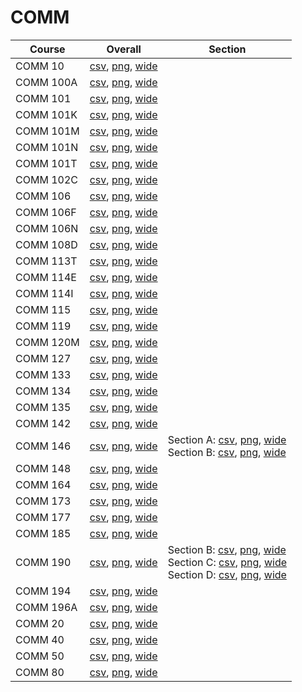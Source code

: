 # COMM

| Course | Overall | Section |
| ------ | ------- | ------- |
| COMM 10 | [csv](https://github.com/UCSD-Historical-Enrollment-Data/2025Fall/blob/main/overall/COMM%2010.csv), [png](https://raw.githubusercontent.com/UCSD-Historical-Enrollment-Data/2025Fall/main/plot_overall/COMM%2010.png), [wide](https://raw.githubusercontent.com/UCSD-Historical-Enrollment-Data/2025Fall/main/plot_overall_wide/COMM%2010.png) |  |
| COMM 100A | [csv](https://github.com/UCSD-Historical-Enrollment-Data/2025Fall/blob/main/overall/COMM%20100A.csv), [png](https://raw.githubusercontent.com/UCSD-Historical-Enrollment-Data/2025Fall/main/plot_overall/COMM%20100A.png), [wide](https://raw.githubusercontent.com/UCSD-Historical-Enrollment-Data/2025Fall/main/plot_overall_wide/COMM%20100A.png) |  |
| COMM 101 | [csv](https://github.com/UCSD-Historical-Enrollment-Data/2025Fall/blob/main/overall/COMM%20101.csv), [png](https://raw.githubusercontent.com/UCSD-Historical-Enrollment-Data/2025Fall/main/plot_overall/COMM%20101.png), [wide](https://raw.githubusercontent.com/UCSD-Historical-Enrollment-Data/2025Fall/main/plot_overall_wide/COMM%20101.png) |  |
| COMM 101K | [csv](https://github.com/UCSD-Historical-Enrollment-Data/2025Fall/blob/main/overall/COMM%20101K.csv), [png](https://raw.githubusercontent.com/UCSD-Historical-Enrollment-Data/2025Fall/main/plot_overall/COMM%20101K.png), [wide](https://raw.githubusercontent.com/UCSD-Historical-Enrollment-Data/2025Fall/main/plot_overall_wide/COMM%20101K.png) |  |
| COMM 101M | [csv](https://github.com/UCSD-Historical-Enrollment-Data/2025Fall/blob/main/overall/COMM%20101M.csv), [png](https://raw.githubusercontent.com/UCSD-Historical-Enrollment-Data/2025Fall/main/plot_overall/COMM%20101M.png), [wide](https://raw.githubusercontent.com/UCSD-Historical-Enrollment-Data/2025Fall/main/plot_overall_wide/COMM%20101M.png) |  |
| COMM 101N | [csv](https://github.com/UCSD-Historical-Enrollment-Data/2025Fall/blob/main/overall/COMM%20101N.csv), [png](https://raw.githubusercontent.com/UCSD-Historical-Enrollment-Data/2025Fall/main/plot_overall/COMM%20101N.png), [wide](https://raw.githubusercontent.com/UCSD-Historical-Enrollment-Data/2025Fall/main/plot_overall_wide/COMM%20101N.png) |  |
| COMM 101T | [csv](https://github.com/UCSD-Historical-Enrollment-Data/2025Fall/blob/main/overall/COMM%20101T.csv), [png](https://raw.githubusercontent.com/UCSD-Historical-Enrollment-Data/2025Fall/main/plot_overall/COMM%20101T.png), [wide](https://raw.githubusercontent.com/UCSD-Historical-Enrollment-Data/2025Fall/main/plot_overall_wide/COMM%20101T.png) |  |
| COMM 102C | [csv](https://github.com/UCSD-Historical-Enrollment-Data/2025Fall/blob/main/overall/COMM%20102C.csv), [png](https://raw.githubusercontent.com/UCSD-Historical-Enrollment-Data/2025Fall/main/plot_overall/COMM%20102C.png), [wide](https://raw.githubusercontent.com/UCSD-Historical-Enrollment-Data/2025Fall/main/plot_overall_wide/COMM%20102C.png) |  |
| COMM 106 | [csv](https://github.com/UCSD-Historical-Enrollment-Data/2025Fall/blob/main/overall/COMM%20106.csv), [png](https://raw.githubusercontent.com/UCSD-Historical-Enrollment-Data/2025Fall/main/plot_overall/COMM%20106.png), [wide](https://raw.githubusercontent.com/UCSD-Historical-Enrollment-Data/2025Fall/main/plot_overall_wide/COMM%20106.png) |  |
| COMM 106F | [csv](https://github.com/UCSD-Historical-Enrollment-Data/2025Fall/blob/main/overall/COMM%20106F.csv), [png](https://raw.githubusercontent.com/UCSD-Historical-Enrollment-Data/2025Fall/main/plot_overall/COMM%20106F.png), [wide](https://raw.githubusercontent.com/UCSD-Historical-Enrollment-Data/2025Fall/main/plot_overall_wide/COMM%20106F.png) |  |
| COMM 106N | [csv](https://github.com/UCSD-Historical-Enrollment-Data/2025Fall/blob/main/overall/COMM%20106N.csv), [png](https://raw.githubusercontent.com/UCSD-Historical-Enrollment-Data/2025Fall/main/plot_overall/COMM%20106N.png), [wide](https://raw.githubusercontent.com/UCSD-Historical-Enrollment-Data/2025Fall/main/plot_overall_wide/COMM%20106N.png) |  |
| COMM 108D | [csv](https://github.com/UCSD-Historical-Enrollment-Data/2025Fall/blob/main/overall/COMM%20108D.csv), [png](https://raw.githubusercontent.com/UCSD-Historical-Enrollment-Data/2025Fall/main/plot_overall/COMM%20108D.png), [wide](https://raw.githubusercontent.com/UCSD-Historical-Enrollment-Data/2025Fall/main/plot_overall_wide/COMM%20108D.png) |  |
| COMM 113T | [csv](https://github.com/UCSD-Historical-Enrollment-Data/2025Fall/blob/main/overall/COMM%20113T.csv), [png](https://raw.githubusercontent.com/UCSD-Historical-Enrollment-Data/2025Fall/main/plot_overall/COMM%20113T.png), [wide](https://raw.githubusercontent.com/UCSD-Historical-Enrollment-Data/2025Fall/main/plot_overall_wide/COMM%20113T.png) |  |
| COMM 114E | [csv](https://github.com/UCSD-Historical-Enrollment-Data/2025Fall/blob/main/overall/COMM%20114E.csv), [png](https://raw.githubusercontent.com/UCSD-Historical-Enrollment-Data/2025Fall/main/plot_overall/COMM%20114E.png), [wide](https://raw.githubusercontent.com/UCSD-Historical-Enrollment-Data/2025Fall/main/plot_overall_wide/COMM%20114E.png) |  |
| COMM 114I | [csv](https://github.com/UCSD-Historical-Enrollment-Data/2025Fall/blob/main/overall/COMM%20114I.csv), [png](https://raw.githubusercontent.com/UCSD-Historical-Enrollment-Data/2025Fall/main/plot_overall/COMM%20114I.png), [wide](https://raw.githubusercontent.com/UCSD-Historical-Enrollment-Data/2025Fall/main/plot_overall_wide/COMM%20114I.png) |  |
| COMM 115 | [csv](https://github.com/UCSD-Historical-Enrollment-Data/2025Fall/blob/main/overall/COMM%20115.csv), [png](https://raw.githubusercontent.com/UCSD-Historical-Enrollment-Data/2025Fall/main/plot_overall/COMM%20115.png), [wide](https://raw.githubusercontent.com/UCSD-Historical-Enrollment-Data/2025Fall/main/plot_overall_wide/COMM%20115.png) |  |
| COMM 119 | [csv](https://github.com/UCSD-Historical-Enrollment-Data/2025Fall/blob/main/overall/COMM%20119.csv), [png](https://raw.githubusercontent.com/UCSD-Historical-Enrollment-Data/2025Fall/main/plot_overall/COMM%20119.png), [wide](https://raw.githubusercontent.com/UCSD-Historical-Enrollment-Data/2025Fall/main/plot_overall_wide/COMM%20119.png) |  |
| COMM 120M | [csv](https://github.com/UCSD-Historical-Enrollment-Data/2025Fall/blob/main/overall/COMM%20120M.csv), [png](https://raw.githubusercontent.com/UCSD-Historical-Enrollment-Data/2025Fall/main/plot_overall/COMM%20120M.png), [wide](https://raw.githubusercontent.com/UCSD-Historical-Enrollment-Data/2025Fall/main/plot_overall_wide/COMM%20120M.png) |  |
| COMM 127 | [csv](https://github.com/UCSD-Historical-Enrollment-Data/2025Fall/blob/main/overall/COMM%20127.csv), [png](https://raw.githubusercontent.com/UCSD-Historical-Enrollment-Data/2025Fall/main/plot_overall/COMM%20127.png), [wide](https://raw.githubusercontent.com/UCSD-Historical-Enrollment-Data/2025Fall/main/plot_overall_wide/COMM%20127.png) |  |
| COMM 133 | [csv](https://github.com/UCSD-Historical-Enrollment-Data/2025Fall/blob/main/overall/COMM%20133.csv), [png](https://raw.githubusercontent.com/UCSD-Historical-Enrollment-Data/2025Fall/main/plot_overall/COMM%20133.png), [wide](https://raw.githubusercontent.com/UCSD-Historical-Enrollment-Data/2025Fall/main/plot_overall_wide/COMM%20133.png) |  |
| COMM 134 | [csv](https://github.com/UCSD-Historical-Enrollment-Data/2025Fall/blob/main/overall/COMM%20134.csv), [png](https://raw.githubusercontent.com/UCSD-Historical-Enrollment-Data/2025Fall/main/plot_overall/COMM%20134.png), [wide](https://raw.githubusercontent.com/UCSD-Historical-Enrollment-Data/2025Fall/main/plot_overall_wide/COMM%20134.png) |  |
| COMM 135 | [csv](https://github.com/UCSD-Historical-Enrollment-Data/2025Fall/blob/main/overall/COMM%20135.csv), [png](https://raw.githubusercontent.com/UCSD-Historical-Enrollment-Data/2025Fall/main/plot_overall/COMM%20135.png), [wide](https://raw.githubusercontent.com/UCSD-Historical-Enrollment-Data/2025Fall/main/plot_overall_wide/COMM%20135.png) |  |
| COMM 142 | [csv](https://github.com/UCSD-Historical-Enrollment-Data/2025Fall/blob/main/overall/COMM%20142.csv), [png](https://raw.githubusercontent.com/UCSD-Historical-Enrollment-Data/2025Fall/main/plot_overall/COMM%20142.png), [wide](https://raw.githubusercontent.com/UCSD-Historical-Enrollment-Data/2025Fall/main/plot_overall_wide/COMM%20142.png) |  |
| COMM 146 | [csv](https://github.com/UCSD-Historical-Enrollment-Data/2025Fall/blob/main/overall/COMM%20146.csv), [png](https://raw.githubusercontent.com/UCSD-Historical-Enrollment-Data/2025Fall/main/plot_overall/COMM%20146.png), [wide](https://raw.githubusercontent.com/UCSD-Historical-Enrollment-Data/2025Fall/main/plot_overall_wide/COMM%20146.png) | Section A: [csv](https://github.com/UCSD-Historical-Enrollment-Data/2025Fall/blob/main/section/COMM%20146_A.csv), [png](https://raw.githubusercontent.com/UCSD-Historical-Enrollment-Data/2025Fall/main/plot_section/COMM%20146_A.png), [wide](https://raw.githubusercontent.com/UCSD-Historical-Enrollment-Data/2025Fall/main/plot_section_wide/COMM%20146_A.png)<br>Section B: [csv](https://github.com/UCSD-Historical-Enrollment-Data/2025Fall/blob/main/section/COMM%20146_B.csv), [png](https://raw.githubusercontent.com/UCSD-Historical-Enrollment-Data/2025Fall/main/plot_section/COMM%20146_B.png), [wide](https://raw.githubusercontent.com/UCSD-Historical-Enrollment-Data/2025Fall/main/plot_section_wide/COMM%20146_B.png) |
| COMM 148 | [csv](https://github.com/UCSD-Historical-Enrollment-Data/2025Fall/blob/main/overall/COMM%20148.csv), [png](https://raw.githubusercontent.com/UCSD-Historical-Enrollment-Data/2025Fall/main/plot_overall/COMM%20148.png), [wide](https://raw.githubusercontent.com/UCSD-Historical-Enrollment-Data/2025Fall/main/plot_overall_wide/COMM%20148.png) |  |
| COMM 164 | [csv](https://github.com/UCSD-Historical-Enrollment-Data/2025Fall/blob/main/overall/COMM%20164.csv), [png](https://raw.githubusercontent.com/UCSD-Historical-Enrollment-Data/2025Fall/main/plot_overall/COMM%20164.png), [wide](https://raw.githubusercontent.com/UCSD-Historical-Enrollment-Data/2025Fall/main/plot_overall_wide/COMM%20164.png) |  |
| COMM 173 | [csv](https://github.com/UCSD-Historical-Enrollment-Data/2025Fall/blob/main/overall/COMM%20173.csv), [png](https://raw.githubusercontent.com/UCSD-Historical-Enrollment-Data/2025Fall/main/plot_overall/COMM%20173.png), [wide](https://raw.githubusercontent.com/UCSD-Historical-Enrollment-Data/2025Fall/main/plot_overall_wide/COMM%20173.png) |  |
| COMM 177 | [csv](https://github.com/UCSD-Historical-Enrollment-Data/2025Fall/blob/main/overall/COMM%20177.csv), [png](https://raw.githubusercontent.com/UCSD-Historical-Enrollment-Data/2025Fall/main/plot_overall/COMM%20177.png), [wide](https://raw.githubusercontent.com/UCSD-Historical-Enrollment-Data/2025Fall/main/plot_overall_wide/COMM%20177.png) |  |
| COMM 185 | [csv](https://github.com/UCSD-Historical-Enrollment-Data/2025Fall/blob/main/overall/COMM%20185.csv), [png](https://raw.githubusercontent.com/UCSD-Historical-Enrollment-Data/2025Fall/main/plot_overall/COMM%20185.png), [wide](https://raw.githubusercontent.com/UCSD-Historical-Enrollment-Data/2025Fall/main/plot_overall_wide/COMM%20185.png) |  |
| COMM 190 | [csv](https://github.com/UCSD-Historical-Enrollment-Data/2025Fall/blob/main/overall/COMM%20190.csv), [png](https://raw.githubusercontent.com/UCSD-Historical-Enrollment-Data/2025Fall/main/plot_overall/COMM%20190.png), [wide](https://raw.githubusercontent.com/UCSD-Historical-Enrollment-Data/2025Fall/main/plot_overall_wide/COMM%20190.png) | Section B: [csv](https://github.com/UCSD-Historical-Enrollment-Data/2025Fall/blob/main/section/COMM%20190_B.csv), [png](https://raw.githubusercontent.com/UCSD-Historical-Enrollment-Data/2025Fall/main/plot_section/COMM%20190_B.png), [wide](https://raw.githubusercontent.com/UCSD-Historical-Enrollment-Data/2025Fall/main/plot_section_wide/COMM%20190_B.png)<br>Section C: [csv](https://github.com/UCSD-Historical-Enrollment-Data/2025Fall/blob/main/section/COMM%20190_C.csv), [png](https://raw.githubusercontent.com/UCSD-Historical-Enrollment-Data/2025Fall/main/plot_section/COMM%20190_C.png), [wide](https://raw.githubusercontent.com/UCSD-Historical-Enrollment-Data/2025Fall/main/plot_section_wide/COMM%20190_C.png)<br>Section D: [csv](https://github.com/UCSD-Historical-Enrollment-Data/2025Fall/blob/main/section/COMM%20190_D.csv), [png](https://raw.githubusercontent.com/UCSD-Historical-Enrollment-Data/2025Fall/main/plot_section/COMM%20190_D.png), [wide](https://raw.githubusercontent.com/UCSD-Historical-Enrollment-Data/2025Fall/main/plot_section_wide/COMM%20190_D.png) |
| COMM 194 | [csv](https://github.com/UCSD-Historical-Enrollment-Data/2025Fall/blob/main/overall/COMM%20194.csv), [png](https://raw.githubusercontent.com/UCSD-Historical-Enrollment-Data/2025Fall/main/plot_overall/COMM%20194.png), [wide](https://raw.githubusercontent.com/UCSD-Historical-Enrollment-Data/2025Fall/main/plot_overall_wide/COMM%20194.png) |  |
| COMM 196A | [csv](https://github.com/UCSD-Historical-Enrollment-Data/2025Fall/blob/main/overall/COMM%20196A.csv), [png](https://raw.githubusercontent.com/UCSD-Historical-Enrollment-Data/2025Fall/main/plot_overall/COMM%20196A.png), [wide](https://raw.githubusercontent.com/UCSD-Historical-Enrollment-Data/2025Fall/main/plot_overall_wide/COMM%20196A.png) |  |
| COMM 20 | [csv](https://github.com/UCSD-Historical-Enrollment-Data/2025Fall/blob/main/overall/COMM%2020.csv), [png](https://raw.githubusercontent.com/UCSD-Historical-Enrollment-Data/2025Fall/main/plot_overall/COMM%2020.png), [wide](https://raw.githubusercontent.com/UCSD-Historical-Enrollment-Data/2025Fall/main/plot_overall_wide/COMM%2020.png) |  |
| COMM 40 | [csv](https://github.com/UCSD-Historical-Enrollment-Data/2025Fall/blob/main/overall/COMM%2040.csv), [png](https://raw.githubusercontent.com/UCSD-Historical-Enrollment-Data/2025Fall/main/plot_overall/COMM%2040.png), [wide](https://raw.githubusercontent.com/UCSD-Historical-Enrollment-Data/2025Fall/main/plot_overall_wide/COMM%2040.png) |  |
| COMM 50 | [csv](https://github.com/UCSD-Historical-Enrollment-Data/2025Fall/blob/main/overall/COMM%2050.csv), [png](https://raw.githubusercontent.com/UCSD-Historical-Enrollment-Data/2025Fall/main/plot_overall/COMM%2050.png), [wide](https://raw.githubusercontent.com/UCSD-Historical-Enrollment-Data/2025Fall/main/plot_overall_wide/COMM%2050.png) |  |
| COMM 80 | [csv](https://github.com/UCSD-Historical-Enrollment-Data/2025Fall/blob/main/overall/COMM%2080.csv), [png](https://raw.githubusercontent.com/UCSD-Historical-Enrollment-Data/2025Fall/main/plot_overall/COMM%2080.png), [wide](https://raw.githubusercontent.com/UCSD-Historical-Enrollment-Data/2025Fall/main/plot_overall_wide/COMM%2080.png) |  |
